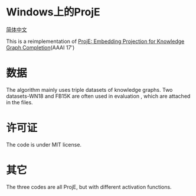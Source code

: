 # Windows上的ProjE

[简体中文](/zh-hans/examples/tensorflow/ProjE/README.md)

This is a reimplementation of [ProjE: Embedding Projection for Knowledge Graph Completion](http://www.aaai.org/ocs/index.php/AAAI/AAAI17/paper/download/14279/13906)(AAAI 17')

# 数据

The algorithm mainly uses triple datasets of knowledge graphs. Two datasets-WN18 and FB15K are often used in evaluation , which are attached in the files.

# 许可证

The code is under MIT license.

# 其它

The three codes are all ProjE, but with different activation functions.